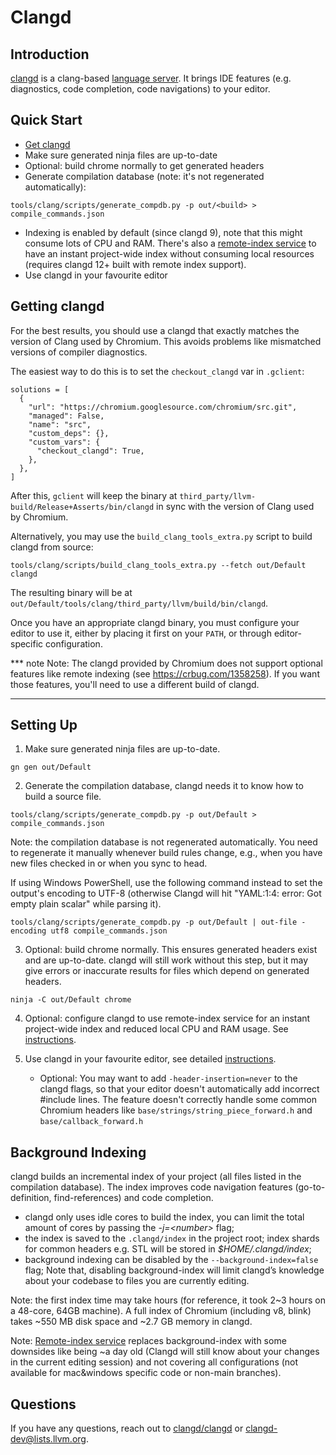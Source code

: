 # Clangd

## Introduction

[clangd](https://clangd.llvm.org/) is a clang-based [language server](https://langserver.org/).
It brings IDE features (e.g. diagnostics, code completion, code navigations) to
your editor.

## Quick Start

* [Get clangd](#getting-clangd)
* Make sure generated ninja files are up-to-date
* Optional: build chrome normally to get generated headers
* Generate compilation database (note: it's not regenerated automatically):
```
tools/clang/scripts/generate_compdb.py -p out/<build> > compile_commands.json
```
* Indexing is enabled by default (since clangd 9), note that this might consume
  lots of CPU and RAM. There's also a
  [remote-index service](https://github.com/clangd/chrome-remote-index/blob/main/docs/index.md)
  to have an instant project-wide index without consuming local resources
  (requires clangd 12+ built with remote index support).
* Use clangd in your favourite editor

## Getting clangd

For the best results, you should use a clangd that exactly matches the version
of Clang used by Chromium. This avoids problems like mismatched versions of
compiler diagnostics.

The easiest way to do this is to set the `checkout_clangd` var in `.gclient`:

```
solutions = [
  {
    "url": "https://chromium.googlesource.com/chromium/src.git",
    "managed": False,
    "name": "src",
    "custom_deps": {},
    "custom_vars": {
      "checkout_clangd": True,
    },
  },
]
```

After this, `gclient` will keep the binary at
`third_party/llvm-build/Release+Asserts/bin/clangd` in sync with the version of
Clang used by Chromium.

Alternatively, you may use the `build_clang_tools_extra.py` script to build
clangd from source:

```
tools/clang/scripts/build_clang_tools_extra.py --fetch out/Default clangd
```

The resulting binary will be at
`out/Default/tools/clang/third_party/llvm/build/bin/clangd`.

Once you have an appropriate clangd binary, you must configure your editor to
use it, either by placing it first on your `PATH`, or through editor-specific
configuration.

*** note
Note: The clangd provided by Chromium does not support optional features like
remote indexing (see https://crbug.com/1358258). If you want those features,
you'll need to use a different build of clangd.
***

## Setting Up

1. Make sure generated ninja files are up-to-date.

```
gn gen out/Default
```

2. Generate the compilation database, clangd needs it to know how to build a
source file.

```
tools/clang/scripts/generate_compdb.py -p out/Default > compile_commands.json
```

Note: the compilation database is not regenerated automatically. You need to
regenerate it manually whenever build rules change, e.g., when you have new files
checked in or when you sync to head.

If using Windows PowerShell, use the following command instead to set the
output's encoding to UTF-8 (otherwise Clangd will hit "YAML:1:4: error: Got
empty plain scalar" while parsing it).

```
tools/clang/scripts/generate_compdb.py -p out/Default | out-file -encoding utf8 compile_commands.json
```

3. Optional: build chrome normally. This ensures generated headers exist and are
up-to-date. clangd will still work without this step, but it may give errors or
inaccurate results for files which depend on generated headers.

```
ninja -C out/Default chrome
```

4. Optional: configure clangd to use remote-index service for an instant
   project-wide index and reduced local CPU and RAM usage. See
   [instructions](https://github.com/clangd/chrome-remote-index/blob/main/docs/index.md).

5. Use clangd in your favourite editor, see detailed [instructions](
https://clangd.llvm.org/installation.html#editor-plugins).

    * Optional: You may want to add `-header-insertion=never` to the clangd flags,
      so that your editor doesn't automatically add incorrect #include lines. The
      feature doesn't correctly handle some common Chromium headers like
      `base/strings/string_piece_forward.h` and `base/callback_forward.h`

## Background Indexing

clangd builds an incremental index of your project (all files listed in the
compilation database). The index improves code navigation features
(go-to-definition, find-references) and code completion.

* clangd only uses idle cores to build the index, you can limit the total amount
  of cores by passing the *-j=\<number\>* flag;
* the index is saved to the `.clangd/index` in the project root; index shards
  for common headers e.g. STL will be stored in *$HOME/.clangd/index*;
* background indexing can be disabled by the `--background-index=false` flag;
  Note that, disabling background-index will limit clangd’s knowledge about your
  codebase to files you are currently editing.

Note: the first index time may take hours (for reference, it took 2~3 hours on
a 48-core, 64GB machine). A full index of Chromium (including v8, blink) takes
~550 MB disk space and ~2.7 GB memory in clangd.

Note: [Remote-index service](https://github.com/clangd/chrome-remote-index/blob/main/docs/index.md)
replaces background-index with some downsides like being ~a day old (Clangd will
still know about your changes in the current editing session) and not covering
all configurations (not available for mac&windows specific code or non-main
branches).

## Questions

If you have any questions, reach out to
[clangd/clangd](https://github.com/clangd/clangd) or clangd-dev@lists.llvm.org.

